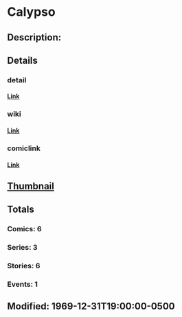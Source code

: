 # Calypso
## Description: 
## Details
### detail
#### [Link](http://marvel.com/characters/377/calypso?utm_campaign=apiRef&utm_source=225578a89fc76f3d20fbffda5d17a88d)
### wiki
#### [Link](http://marvel.com/universe/Calypso?utm_campaign=apiRef&utm_source=225578a89fc76f3d20fbffda5d17a88d)
### comiclink
#### [Link](http://marvel.com/comics/characters/1009218/calypso?utm_campaign=apiRef&utm_source=225578a89fc76f3d20fbffda5d17a88d)
## [Thumbnail](http://i.annihil.us/u/prod/marvel/i/mg/9/b0/4ce59f17087ab.jpg)
## Totals
### Comics: 6
### Series: 3
### Stories: 6
### Events: 1
## Modified: 1969-12-31T19:00:00-0500